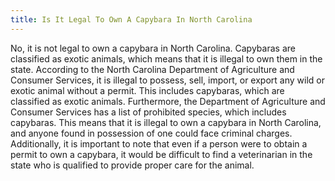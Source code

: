```yaml
---
title: Is It Legal To Own A Capybara In North Carolina
---
```


No, it is not legal to own a capybara in North Carolina. Capybaras are classified as exotic animals, which means that it is illegal to own them in the state. According to the North Carolina Department of Agriculture and Consumer Services, it is illegal to possess, sell, import, or export any wild or exotic animal without a permit. This includes capybaras, which are classified as exotic animals. Furthermore, the Department of Agriculture and Consumer Services has a list of prohibited species, which includes capybaras. This means that it is illegal to own a capybara in North Carolina, and anyone found in possession of one could face criminal charges. Additionally, it is important to note that even if a person were to obtain a permit to own a capybara, it would be difficult to find a veterinarian in the state who is qualified to provide proper care for the animal.